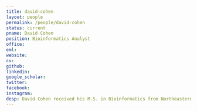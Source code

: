 ```yaml
---
title: david-cohen
layout: people
permalink: /people/david-cohen
status: current
pname: David Cohen
position: Bioinformatics Analyst
office: 
eml: 
website:
cv: 
github:
linkedin:
google_scholar: 
twitter: 
facebook: 
instagram:
desp: David Cohen received his M.S. in Bioinformatics from Northeastern University in late 2017. He is currently working on genomic research with other members of the lab. He has a bioinformatics and data analytics background and is interested in applying cutting edge technology in order to help understand and fight disease.
---
```

